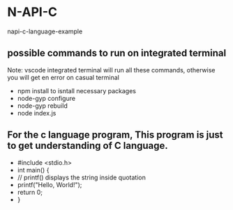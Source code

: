 # N-API-C
napi-c-language-example

## possible commands to run on integrated terminal 

Note: vscode integrated terminal will run all these commands, otherwise you will get en error on casual terminal

* npm install to isntall necessary packages 
* node-gyp configure
* node-gyp rebuild     
* node index.js

## For the c language program, This program is just to get understanding of C language.

* #include <stdio.h>
* int main() {
*    // printf() displays the string inside quotation
*   printf("Hello, World!");
*   return 0;
* }
